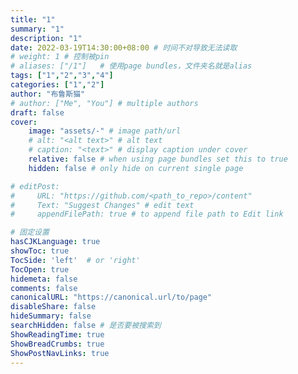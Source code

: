 ```yaml
---
title: "1"
summary: "1"
description: "1"
date: 2022-03-19T14:30:00+08:00	# 时间不对导致无法读取
# weight: 1	# 控制被pin
# aliases: ["/1"]	# 使用page bundles，文件夹名就是alias
tags: ["1","2","3","4"]
categories: ["1","2"]
author: "布鲁斯猫"
# author: ["Me", "You"] # multiple authors
draft: false
cover:
    image: "assets/-" # image path/url
    # alt: "<alt text>" # alt text
    # caption: "<text>" # display caption under cover
    relative: false # when using page bundles set this to true
    hidden: false # only hide on current single page

# editPost:
#     URL: "https://github.com/<path_to_repo>/content"
#     Text: "Suggest Changes" # edit text
#     appendFilePath: true # to append file path to Edit link

# 固定设置
hasCJKLanguage: true
showToc: true
TocSide: 'left'  # or 'right'
TocOpen: true
hidemeta: false
comments: false
canonicalURL: "https://canonical.url/to/page"
disableShare: false
hideSummary: false
searchHidden: false	# 是否要被搜索到
ShowReadingTime: true
ShowBreadCrumbs: true
ShowPostNavLinks: true
---
```

